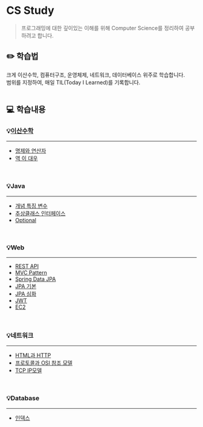 # CS Study
> 프로그래밍에 대한 깊이있는 이해를 위해 Computer Science를 정리하여 공부하려고 합니다.

## ✏️ 학습법
크게 이산수학, 컴퓨터구조, 운영체제, 네트워크, 데이터베이스 위주로 학습합니다. <br/>
범위를 지정하여, 매일 TIL(Today I Learned)를 기록합니다.<br/>
<br/>

## 💻 학습내용

### 💡[이산수학](이산수학/README.md)
---
- [명제와 연산자](이산수학/01_명제와연산자.md)
- [역 이 대우](이산수학/02_역_이_대우.md)
<br/>

### 💡Java
---
- [개념 특징 변수](Java/개념_특징_변수.md)
- [추상클래스 인터페이스](Java/추상클래스_인터페이스.md)
- [Optional](Java/Optional.md)
<br/>

### 💡Web
---
- [REST API](web/REST_API.md)
- [MVC Pattern](web/MVC_pattern.md)
- [Spring Data JPA](web/Spring_Data_JPA.md)
- [JPA 기본](web/JPA_기본.md)
- [JPA 심화](web/JPA_심화.md)
- [JWT](web/JWT.md)
- [EC2](web/EC2.md)
<br/>

### 💡네트워크
---
- [HTML과 HTTP](네트워크/HTML과_HTTP.md)
- [프로토콜과 OSI 참조 모델](네트워크/프로토콜과OSI참조모델.md)
- [TCP IP모델](네트워크/TCP_IP모델.md)
<br/>


### 💡Database
---
- [인덱스](Database/인덱스.md)
